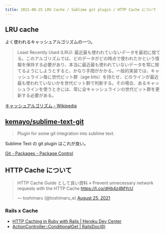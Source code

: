 ```yaml
---
title: 2021-08-25 LRU Cache / Sublime git plugin / HTTP Cache について
---
```


## LRU cache

よく使われるキャッシュアルゴリズムの一つ。

> Least Recently Used (LRU): 最近最も使われていないデータを最初に捨てる。このアルゴリズムでは、どのデータがどの時点で使われたかという情報を保持する必要があり、本当に最近最も使われていないデータを常に捨てるようにしようとすると、かなり手間がかかる。一般的実装では、キャッシュライン毎に世代ビット群（age bits）を持たせ、どのラインが最近最も使われていないかを世代ビット群で判断する。その場合、あるキャッシュラインを使うときには、常に全キャッシュラインの世代ビット群を更新する必要がある。

[キャッシュアルゴリズム - Wikipedia](https://ja.wikipedia.org/wiki/%E3%82%AD%E3%83%A3%E3%83%83%E3%82%B7%E3%83%A5%E3%82%A2%E3%83%AB%E3%82%B4%E3%83%AA%E3%82%BA%E3%83%A0)

## [kemayo/sublime-text-git](https://github.com/kemayo/sublime-text-git)

> Plugin for some git integration into sublime text.

Sublime Text の git plugin はこれが良い。

 [Git - Packages - Package Control](https://packagecontrol.io/packages/Git)


## HTTP Cache について

<blockquote class="twitter-tweet"><p lang="ja" dir="ltr">HTTP Cache Guide として良い資料 » Prevent unnecessary network requests with the HTTP Cache <a href="https://t.co/dHb4z4MYcU">https://t.co/dHb4z4MYcU</a></p>&mdash; toshimaru (@toshimaru_e) <a href="https://twitter.com/toshimaru_e/status/1430403451154882560?ref_src=twsrc%5Etfw">August 25, 2021</a></blockquote> <script async src="https://platform.twitter.com/widgets.js" charset="utf-8"></script>

### Rails x Cache

- [HTTP Caching in Ruby with Rails \| Heroku Dev Center](https://devcenter.heroku.com/articles/http-caching-ruby-rails)
- [ActionController::ConditionalGet \| RailsDoc(β)](https://railsdoc.github.io/classes/ActionController/ConditionalGet.html)
